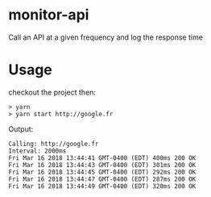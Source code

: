 # monitor-api
Call an API at a given frequency and log the response time

# Usage
checkout the project then:

```
> yarn
> yarn start http://google.fr
```

Output:
```
Calling: http://google.fr
Interval: 2000ms
Fri Mar 16 2018 13:44:41 GMT-0400 (EDT) 400ms 200 OK
Fri Mar 16 2018 13:44:43 GMT-0400 (EDT) 301ms 200 OK
Fri Mar 16 2018 13:44:45 GMT-0400 (EDT) 292ms 200 OK
Fri Mar 16 2018 13:44:47 GMT-0400 (EDT) 287ms 200 OK
Fri Mar 16 2018 13:44:49 GMT-0400 (EDT) 320ms 200 OK
```
